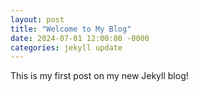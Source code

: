 ```yaml
---
layout: post
title: "Welcome to My Blog"
date: 2024-07-01 12:00:00 -0000
categories: jekyll update
---
```

This is my first post on my new Jekyll blog!

